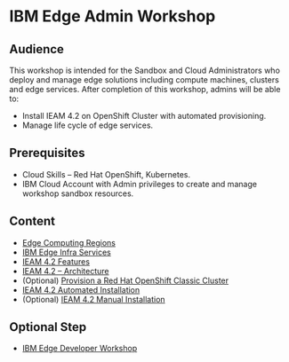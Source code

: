 # IBM Edge Admin Workshop

## Audience

This workshop is intended for the Sandbox and Cloud Administrators who deploy and manage edge solutions including
compute machines, clusters and edge services. After completion of this workshop,
admins will be able to:
- Install IEAM 4.2 on OpenShift Cluster with automated provisioning.
- Manage life cycle of edge services.

## Prerequisites

- Cloud Skills – Red Hat OpenShift, Kubernetes.
- IBM Cloud Account with Admin privileges to create and manage workshop sandbox resources.

## Content

- [Edge Computing Regions](edge-regions.md)
- [IBM Edge Infra Services](edge-infra-services.md)
- [IEAM 4.2 Features](ieam42-features.md)
- [IEAM 4.2 – Architecture](ieam42-architecture.md)
- (Optional) [Provision a Red Hat OpenShift Classic Cluster](openshift-automation.md)
- [IEAM 4.2 Automated Installation](ieam42-automation.md)
- (Optional) [IEAM 4.2 Manual Installation](ieam42-installation.md)

## Optional Step

- [IBM Edge Developer Workshop](edge-workshop-developer.md)